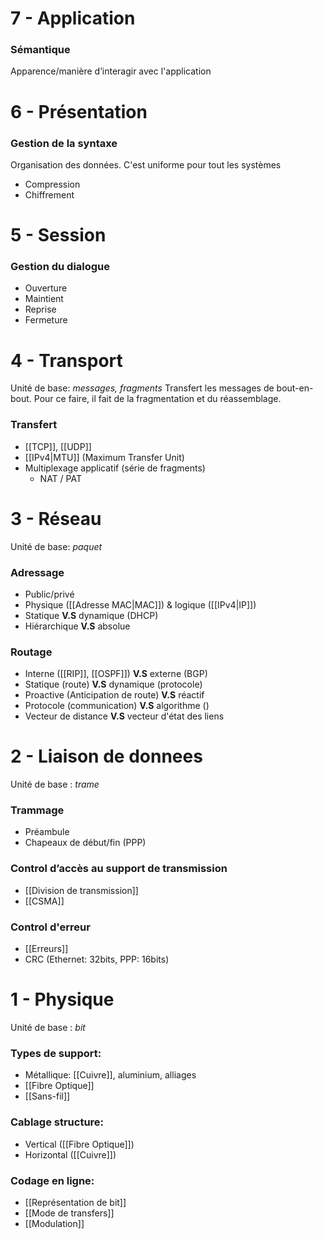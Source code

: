 
# 7 - Application
### Sémantique
Apparence/manière d’interagir avec l'application


# 6 - Présentation
### Gestion de la syntaxe
Organisation des données. C'est uniforme pour tout les systèmes
- Compression
- Chiffrement


# 5 - Session
### Gestion du dialogue
- Ouverture
- Maintient
- Reprise
- Fermeture


# 4 - Transport
Unité de base: *messages, fragments*
Transfert les messages de bout-en-bout. Pour ce faire, il fait de la fragmentation et du réassemblage.
### Transfert
- [[TCP]], [[UDP]]
- [[IPv4|MTU]] (Maximum Transfer Unit)
- Multiplexage applicatif (série de fragments)
	- NAT / PAT


# 3 - Réseau
Unité de base: *paquet*
### Adressage
- Public/privé
- Physique ([[Adresse MAC|MAC]]) & logique ([[IPv4|IP]])
- Statique **V.S** dynamique (DHCP)
- Hiérarchique **V.S** absolue 

### Routage
- Interne ([[RIP]], [[OSPF]]) **V.S** externe (BGP)
- Statique (route) **V.S** dynamique (protocole)
- Proactive (Anticipation de route) **V.S** réactif
- Protocole (communication) **V.S** algorithme ()
- Vecteur de distance **V.S** vecteur d'état des liens


# 2 - Liaison de donnees
Unité de base : *trame*
### Trammage
- Préambule
- Chapeaux de début/fin (PPP)

### Control d’accès au support de transmission
- [[Division de transmission]]
- [[CSMA]]

### Control d'erreur
- [[Erreurs]]
- CRC (Ethernet: 32bits, PPP: 16bits)


# 1 - Physique
Unité de base : *bit*
### Types de support:
- Métallique: [[Cuivre]], aluminium, alliages 
- [[Fibre Optique]]
- [[Sans-fil]]

### Cablage structure:
- Vertical ([[Fibre Optique]])
- Horizontal ([[Cuivre]])

### Codage en ligne:
- [[Représentation de bit]]
- [[Mode de transfers]]
- [[Modulation]]




